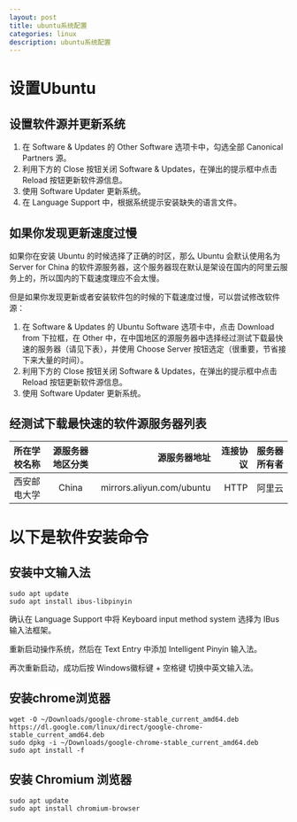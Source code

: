 ```yaml
---
layout: post
title: ubuntu系统配置
categories: linux
description: ubuntu系统配置
---
```


# 设置Ubuntu
## 设置软件源并更新系统

1. 在 Software & Updates 的 Other Software 选项卡中，勾选全部 Canonical Partners 源。
2. 利用下方的 Close 按钮关闭 Software & Updates，在弹出的提示框中点击 Reload 按钮更新软件源信息。
3. 使用 Software Updater 更新系统。
4. 在 Language Support 中，根据系统提示安装缺失的语言文件。
## 如果你发现更新速度过慢
如果你在安装 Ubuntu 的时候选择了正确的时区，那么 Ubuntu 会默认使用名为 Server for China 的软件源服务器，这个服务器现在默认是架设在国内的阿里云服务上的，所以国内的下载速度理应不会太慢。

但是如果你发现更新或者安装软件包的时候的下载速度过慢，可以尝试修改软件源：

1. 在 Software & Updates 的 Ubuntu Software 选项卡中，点击 Download from 下拉框，在 Other 中，在中国地区的源服务器中选择经过测试下载最快速的服务器（请见下表），并使用 Choose Server 按钮选定（很重要，节省接下来大量的时间）。
2. 利用下方的 Close 按钮关闭 Software & Updates，在弹出的提示框中点击 Reload 按钮更新软件源信息。
3. 使用 Software Updater 更新系统。

## 经测试下载最快速的软件源服务器列表

| 所在学校名称| 源服务器地区分类 | 源服务器地址 |连接协议 | 服务器所有者 |
| ------------- |:-------------:| -----:|---------:|------------:|
| 西安邮电大学| China | mirrors.aliyun.com/ubuntu | HTTP | 阿里云 |

# 以下是软件安装命令

## 安装中文输入法

	sudo apt update
	sudo apt install ibus-libpinyin

确认在 Language Support 中将 Keyboard input method system 选择为 IBus 输入法框架。

重新启动操作系统，然后在 Text Entry 中添加 Intelligent Pinyin 输入法。

再次重新启动，成功后按 Windows徽标键 + 空格键 切换中英文输入法。

## 安装chrome浏览器
	wget -O ~/Downloads/google-chrome-stable_current_amd64.deb https://dl.google.com/linux/direct/google-chrome-stable_current_amd64.deb
	sudo dpkg -i ~/Downloads/google-chrome-stable_current_amd64.deb
	sudo apt install -f

## 安装 Chromium 浏览器

	sudo apt update
	sudo apt install chromium-browser